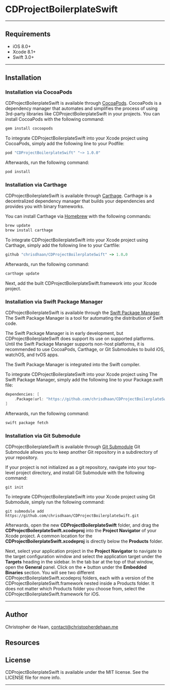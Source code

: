 # CDProjectBoilerplateSwift

---

## Requirements

- iOS 8.0+
- Xcode 8.1+
- Swift 3.0+

---

## Installation

### Installation via CocoaPods

CDProjectBoilerplateSwift is available through [CocoaPods](http://cocoapods.org). CocoaPods is a dependency manager that automates and simplifies the process of using 3rd-party libraries like CDProjectBoilerplateSwift in your projects. You can install CocoaPods with the following command:

```ruby
gem install cocoapods
```

To integrate CDProjectBoilerplateSwift into your Xcode project using CocoaPods, simply add the following line to your Podfile:

```ruby
pod "CDProjectBoilerplateSwift" "~> 1.0.0"
```

Afterwards, run the following command:

```ruby
pod install
```

### Installation via Carthage

CDProjectBoilerplateSwift is available through [Carthage](https://github.com/Carthage/Carthage). Carthage is a decentralized dependency manager that builds your dependencies and provides you with binary frameworks.

You can install Carthage via [Homebrew](http://brew.sh) with the following commands:

```ruby
brew update
brew install carthage
```

To integrate CDProjectBoilerplateSwift into your Xcode project using Carthage, simply add the following line to your Cartfile:

```ruby
github "chrisdhaan/CDProjectBoilerplateSwift" ~> 1.0.0
```

Afterwards, run the following command:

```ruby
carthage update
```

Next, add the built CDProjectBoilerplateSwift.framework into your Xcode project.

### Installation via Swift Package Manager

CDProjectBoilerplateSwift is available through the [Swift Package Manager](https://swift.org/package-manager). The Swift Package Manager is a tool for automating the distribution of Swift code.

The Swift Package Manager is in early development, but CDProjectBoilerplateSwift does support its use on supported platforms. Until the Swift Package Manager supports non-host platforms, it is recommended to use CocoaPods, Carthage, or Git Submodules to build iOS, watchOS, and tvOS apps.

The Swift Package Manager is integrated into the Swift compiler.

To integrate CDProjectBoilerplateSwift into your Xcode project using The Swift Package Manager, simply add the following line to your Package.swift file:

```swift
dependencies: [
    .Package(url: "https://github.com/chrisdhaan/CDProjectBoilerplateSwift.git", majorVersion: 1)
]
```

Afterwards, run the following command:

```ruby
swift package fetch
```

### Installation via Git Submodule

CDProjectBoilerplateSwift is available through [Git Submodule](https://git-scm.com/docs/git-submodule) Git Submodule allows you to keep another Git repository in a subdirectory of your repository.

If your project is not initialized as a git repository, navigate into your top-level project directory, and install Git Submodule with the following command:

```git
git init
```

To integrate CDProjectBoilerplateSwift into your Xcode project using Git Submodule, simply run the following command:

```git
git submodule add https://github.com/chrisdhaan/CDProjectBoilerplateSwift.git
```

Afterwards, open the new **CDProjectBoilerplateSwift** folder, and drag the **CDProjectBoilerplateSwift.xcodeproj** into the **Project Navigator** of your Xcode project. A common location for the **CDProjectBoilerplateSwift.xcodeproj** is directly below the **Products** folder.

Next, select your application project in the **Project Navigator** to navigate to the target configuration window and select the application target under the **Targets** heading in the sidebar. In the tab bar at the top of that window, open the **General** panel. Click on the **+** button under the **Embedded Binaries** section. You will see two different CDProjectBoilerplateSwift.xcodeproj folders, each with a version of the CDProjectBoilerplateSwift.framework nested inside a Products folder. It does not matter which Products folder you choose from, select the CDProjectBoilerplateSwift.framework for iOS.

---

## Author

Christopher de Haan, contact@christopherdehaan.me

## Resources



## License

CDProjectBoilerplateSwift is available under the MIT license. See the LICENSE file for more info.

---

